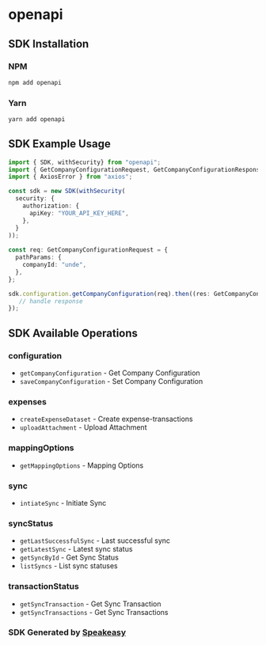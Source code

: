 # openapi

<!-- Start SDK Installation -->
## SDK Installation

### NPM

```bash
npm add openapi
```

### Yarn

```bash
yarn add openapi
```
<!-- End SDK Installation -->

## SDK Example Usage
<!-- Start SDK Example Usage -->
```typescript
import { SDK, withSecurity} from "openapi";
import { GetCompanyConfigurationRequest, GetCompanyConfigurationResponse } from "openapi/src/sdk/models/operations";
import { AxiosError } from "axios";

const sdk = new SDK(withSecurity(
  security: {
    authorization: {
      apiKey: "YOUR_API_KEY_HERE",
    },
  }
));
    
const req: GetCompanyConfigurationRequest = {
  pathParams: {
    companyId: "unde",
  },
};

sdk.configuration.getCompanyConfiguration(req).then((res: GetCompanyConfigurationResponse | AxiosError) => {
   // handle response
});
```
<!-- End SDK Example Usage -->

<!-- Start SDK Available Operations -->
## SDK Available Operations


### configuration

* `getCompanyConfiguration` - Get Company Configuration
* `saveCompanyConfiguration` - Set Company Configuration

### expenses

* `createExpenseDataset` - Create expense-transactions
* `uploadAttachment` - Upload Attachment

### mappingOptions

* `getMappingOptions` - Mapping Options

### sync

* `intiateSync` - Initiate Sync

### syncStatus

* `getLastSuccessfulSync` - Last successful sync
* `getLatestSync` - Latest sync status
* `getSyncById` - Get Sync Status
* `listSyncs` - List sync statuses

### transactionStatus

* `getSyncTransaction` - Get Sync Transaction
* `getSyncTransactions` - Get Sync Transactions
<!-- End SDK Available Operations -->

### SDK Generated by [Speakeasy](https://docs.speakeasyapi.dev/docs/using-speakeasy/client-sdks)
